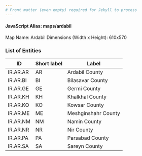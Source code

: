 ```yaml
---
# Front matter (even empty) required for Jekyll to process
---
```


#### JavaScript Alias: maps/ardabil

Map Name: Ardabil
Dimensions (Width x Height): 610x570





### List of Entities

ID | Short label | Label
---|---|---|
IR.AR.AR|AR|Ardabil County
IR.AR.BI|BI|Bilasavar County
IR.AR.GE|GE|Germi County
IR.AR.KH|KH|Khalkhal County
IR.AR.KO|KO|Kowsar County
IR.AR.ME|ME|Meshginshahr County
IR.AR.NM|NM|Namin County
IR.AR.NR|NR|Nir County
IR.AR.PA|PA|Parsabad County
IR.AR.SA|SA|Sareyn County